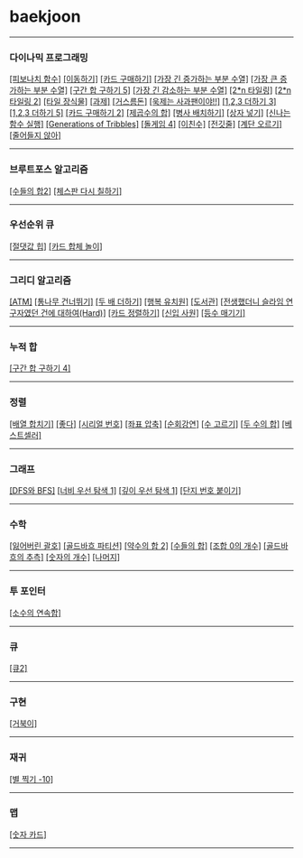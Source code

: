 # baekjoon
***
### 다이나믹 프로그래밍

[[피보나치 함수]](https://github.com/tember8003/cpp/blob/main/baekjoon_1003.cpp)   [[이동하기]](https://github.com/tember8003/cpp/blob/main/baekjoon_11048.cpp)
[[카드 구매하기]](https://github.com/tember8003/cpp/blob/main/baekjoon_11052.cpp) [[가장 긴 증가하는 부분 수열]](https://github.com/tember8003/cpp/blob/main/baekjoon_11053.cpp)
[[가장 큰 증가하는 부분 수열]](https://github.com/tember8003/cpp/blob/main/baekjoon_11055.cpp)  [[구간 합 구하기 5]](https://github.com/tember8003/cpp/blob/main/baekjoon_11660.cpp)
[[가장 긴 감소하는 부분 수열]](https://github.com/tember8003/cpp/blob/main/baekjoon_11722.cpp) [[2*n 타일링]](https://github.com/tember8003/cpp/blob/main/baekjoon_11726.cpp) [[2*n 타일링 2]](https://github.com/tember8003/cpp/blob/main/baekjoon_11727.cpp)
[[타일 장식물]](https://github.com/tember8003/cpp/blob/main/baekjoon_13301.cpp) [[과제]](https://github.com/tember8003/cpp/blob/main/baekjoon_13904.cpp)
[[거스름돈]](https://github.com/tember8003/cpp/blob/main/baekjoon_14916.cpp) [[욱제는 사과팬이야!!]](https://github.com/tember8003/cpp/blob/main/baekjoon_15924.cpp) [[1,2,3 더하기 3]](https://github.com/tember8003/cpp/blob/main/baekjoon_15988.cpp)
[[1,2,3 더하기 5]](https://github.com/tember8003/cpp/blob/main/baekjoon_15990.cpp) [[카드 구매하기 2]](https://github.com/tember8003/cpp/blob/main/baekjoon_16194.cpp) [[제곱수의 합]](https://github.com/tember8003/cpp/blob/main/baekjoon_1699.cpp)
[[병사 배치하기]](https://github.com/tember8003/cpp/blob/main/baekjoon_18353.cpp) [[상자 넣기]](https://github.com/tember8003/cpp/blob/main/baekjoon_1965.cpp)
[[신나는 함수 실행]](https://github.com/tember8003/cpp/blob/main/baekjoon_9184.cpp)
[[Generations of Tribbles]](https://github.com/tember8003/cpp/blob/main/baekjoon_9507.cpp) 
[[돌게임 4]](https://github.com/tember8003/cpp/blob/main/baekjoon_9658.cpp)
[[이친수]](https://github.com/tember8003/cpp/blob/main/baekjoon_2193.cpp)
[[전깃줄]](https://github.com/tember8003/cpp/blob/main/baekjoon_2565.cpp)
[[계단 오르기]](https://github.com/tember8003/cpp/blob/main/baekjoon_2579.c)
[[줄어들지 않아]](https://github.com/tember8003/cpp/blob/main/baekjoon_2688.cpp)



***

### 브루트포스 알고리즘

[[수들의 합2]](https://github.com/tember8003/cpp/blob/main/baekjoon_2003.cpp) [[체스판 다시 칠하기]](https://github.com/tember8003/cpp/blob/main/baekjoon_1018.cpp)

***

### 우선순위 큐

[[절댓값 힙]](https://github.com/tember8003/cpp/blob/main/baekjoon_11286.cpp) [[카드 합체 놀이]](https://github.com/tember8003/cpp/blob/main/baekjoon_15903.cpp)


***

### 그리디 알고리즘

[[ATM]](https://github.com/tember8003/cpp/blob/main/baekjoon_11399.cpp) [[통나무 건너뛰기]](https://github.com/tember8003/cpp/blob/main/baekjoon_11497.cpp)
[[두 배 더하기]](https://github.com/tember8003/cpp/blob/main/baekjoon_12931.cpp) [[행복 유치원]](https://github.com/tember8003/cpp/blob/main/baekjoon_13164.cpp)
[[도서관]](https://github.com/tember8003/cpp/blob/main/baekjoon_1461.cpp) [[전생했더니 슬라임 연구자였던 건에 대하여(Hard)]](https://github.com/tember8003/cpp/blob/main/baekjoon_14698.cpp) [[카드 정렬하기]](https://github.com/tember8003/cpp/blob/main/baekjoon_1715.cpp)
[[신입 사원]](https://github.com/tember8003/cpp/blob/main/baekjoon_1946.cpp) [[등수 매기기]](https://github.com/tember8003/cpp/blob/main/baekjoon_2012.cpp)



***

### 누적 합

[[구간 합 구하기 4]](https://github.com/tember8003/cpp/blob/main/baekjoon_11659.cpp) 

***

### 정렬

[[배열 합치기]](https://github.com/tember8003/cpp/blob/main/baekjoon_11728.cpp) [[좋다]](https://github.com/tember8003/cpp/blob/main/baekjoon_1253.cpp)
[[시리얼 번호]](https://github.com/tember8003/cpp/blob/main/baekjoon_1431.cpp) [[좌표 압축]](https://github.com/tember8003/cpp/blob/main/baekjoon_18870.cpp)
[[순회강연]](https://github.com/tember8003/cpp/blob/main/baekjoon_2109.cpp)
[[수 고르기]](https://github.com/tember8003/cpp/blob/main/baekjoon_2230.cpp)
[[두 수의 합]](https://github.com/tember8003/cpp/blob/main/baekjoon_3273.cpp) [[베스트셀러]](https://github.com/tember8003/cpp/blob/main/baekjoon_1302.cpp)

***

### 그래프

[[DFS와 BFS]](https://github.com/tember8003/cpp/blob/main/baekjoon_1260.cpp)
[[너비 우선 탐색 1]](https://github.com/tember8003/cpp/blob/main/baekjoon_24444.cpp)
[[깊이 우선 탐색 1]](https://github.com/tember8003/cpp/blob/main/baekjoon_24479.cpp)
[[단지 번호 붙이기]](https://github.com/tember8003/cpp/blob/main/baekjoon_2667.cpp)

***

### 수학

[[잃어버린 괄호]](https://github.com/tember8003/cpp/blob/main/baekjoon_1541.cpp) [[골드바흐 파티션]](https://github.com/tember8003/cpp/blob/main/baekjoon_17103.cpp) [[약수의 합 2]](https://github.com/tember8003/cpp/blob/main/baekjoon_17427.cpp)
[[수들의 합]](https://github.com/tember8003/cpp/blob/main/baekjoon_1789.cpp) [[조합 0의 개수]](https://github.com/tember8003/cpp/blob/main/baekjoon_2004.cpp) 
[[골드바흐의 추측]](https://github.com/tember8003/cpp/blob/main/baekjoon_6588.cpp)
[[숫자의 개수]](https://github.com/tember8003/cpp/blob/main/baekjoon_2577.c)
[[나머지]](https://github.com/tember8003/cpp/blob/main/baekjoon_3052.c)


***

### 투 포인터

[[소수의 연속합]](https://github.com/tember8003/cpp/blob/main/baekjoon_1644.cpp)

***

### 큐

[[큐2]](https://github.com/tember8003/cpp/blob/main/baekjoon_18258.cpp)

***

### 구현

[[거북이]](https://github.com/tember8003/cpp/blob/main/baekjoon_8911.cpp)

***

### 재귀

[[별 찍기 -10]](https://github.com/tember8003/cpp/blob/main/baekjoon_2447.cpp)

***

### 맵

[[숫자 카드]](https://github.com/tember8003/cpp/blob/main/baekjoon_10815.cpp)

***
